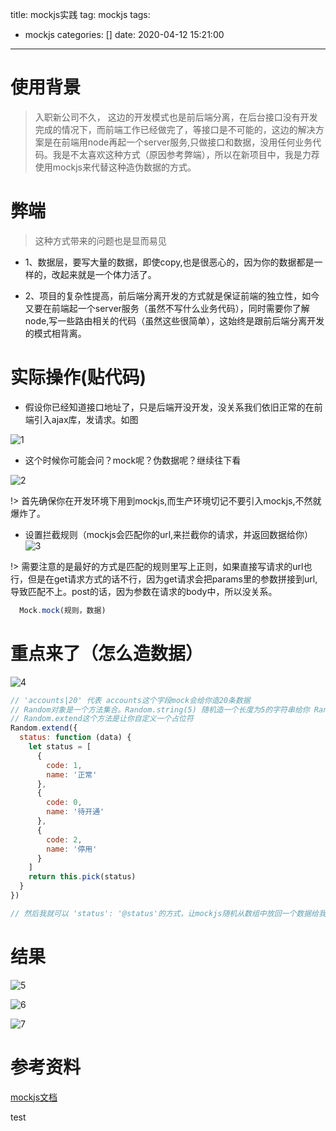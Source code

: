 title: mockjs实践
tag: mockjs
tags:
  - mockjs
categories: []
date: 2020-04-12 15:21:00
---
# 使用背景
> 入职新公司不久， 这边的开发模式也是前后端分离，在后台接口没有开发完成的情况下，而前端工作已经做完了，等接口是不可能的，这边的解决方案是在前端用node再起一个server服务,只做接口和数据，没用任何业务代码。我是不太喜欢这种方式（原因参考弊端），所以在新项目中，我是力荐使用mockjs来代替这种造伪数据的方式。

# 弊端

> 这种方式带来的问题也是显而易见

- 1、数据层，要写大量的数据，即使copy,也是很恶心的，因为你的数据都是一样的，改起来就是一个体力活了。

- 2、项目的复杂性提高，前后端分离开发的方式就是保证前端的独立性，如今又要在前端起一个server服务（虽然不写什么业务代码），同时需要你了解node,写一些路由相关的代码（虽然这些很简单），这始终是跟前后端分离开发的模式相背离。

# 实际操作(贴代码)

- 假设你已经知道接口地址了，只是后端开没开发，没关系我们依旧正常的在前端引入ajax库，发请求。如图

![1](1.png)

- 这个时候你可能会问？mock呢？伪数据呢？继续往下看

![2](2.png)

!> 首先确保你在开发环境下用到mockjs,而生产环境切记不要引入mockjs,不然就爆炸了。


- 设置拦截规则（mockjs会匹配你的url,来拦截你的请求，并返回数据给你）
![3](3.png)

!> 需要注意的是最好的方式是匹配的规则里写上正则，如果直接写请求的url也行，但是在get请求方式的话不行，因为get请求会把params里的参数拼接到url,导致匹配不上。post的话，因为参数在请求的body中，所以没关系。

```js
  Mock.mock(规则，数据)
```

# 重点来了（怎么造数据）

![4](4.png)

```js
// 'accounts|20' 代表 accounts这个字段mock会给你造20条数据
// Random对象是一个方法集合。Random.string(5) 随机造一个长度为5的字符串给你 Random.email()造一个邮箱给你 Random.cname()造一个中文名给你 等等mockjs内部有很多这样的方法
// Random.extend这个方法是让你自定义一个占位符
Random.extend({
  status: function (data) {
    let status = [
      {
        code: 1,
        name: '正常'
      },
      {
        code: 0,
        name: '待开通'
      },
      {
        code: 2,
        name: '停用'
      }
    ]
    return this.pick(status)
  }
})

// 然后我就可以 'status': '@status'的方式，让mockjs随机从数组中放回一个数据给我
```

# 结果

![5](5.png)

![6](6.png)

![7](7.png)

# 参考资料
[mockjs文档](https://github.com/nuysoft/Mock/wiki)

test
